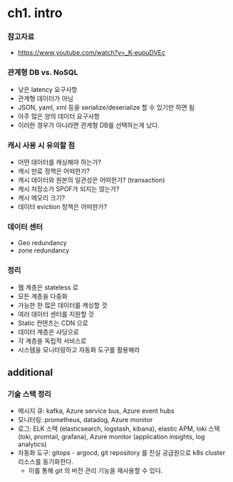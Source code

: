 # ch1. intro
### 참고자료
- https://www.youtube.com/watch?v=_K-eupuDVEc

### 관계형 DB vs. NoSQL
  - 낮은 latency 요구사항
  - 관계형 데이터가 아님
  - JSON, yaml, xml 등을 serialize/deserialize 할 수 있기만 하면 됨
  - 아주 많은 양의 데이터 요구사항
- 이러한 경우가 아니라면 관계형 DB를 선택하는게 났다.

### 캐시 사용 시 유의할 점
- 어떤 데이터를 캐싱해야 하는가?
- 캐시 만료 정책은 어떠한가?
- 캐시 데이터와 원본의 일관성은 어떠한가? (transaction)
- 캐시 저장소가 SPOF가 되지는 않는가?
- 캐시 메모리 크기?
- 데이터 eviction 정책은 어떠한가?

### 데이터 센터
- Geo redundancy
- zone redundancy

### 정리
- 웹 계층은 stateless 로
- 모든 계층을 다중화
- 가능한 한 많은 데이터를 캐싱할 것
- 여러 데이터 센터를 지원할 것
- Static 컨텐츠는 CDN 으로
- 데이터 계층은 샤딩으로
- 각 계층을 독립적 서비스로
- 시스템을 모니터링하고 자동화 도구를 활용해라

## additional
### 기술 스택 정리
- 메시지 큐: kafka, Azure service bus, Azure event hubs
- 모니터링: prometheus, datadog, Azure monitor
- 로그: ELK 스택 (elasticsearch, logstash, kibana), elastic APM, loki 스택 (loki, promtail, grafana), Azure monitor (application insights, log analytics)
- 자동화 도구: gitops - argocd, git repository 를 진실 공급원으로 k8s cluster 리소스를 동기화한다.
  - 이를 통해 git 의 버전 관리 기능을 재사용할 수 있다.
